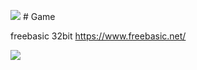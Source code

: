 ![](https://pp.userapi.com/c844321/v844321714/1dc177/I6UoP-3m-mU.jpg) # Game

freebasic 32bit https://www.freebasic.net/

![](https://pp.userapi.com/c850216/v850216460/1150a4/dts18P3Kroc.jpg)
